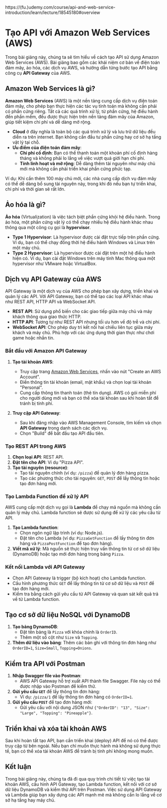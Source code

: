 https://(fu.)udemy.com/course/api-and-web-service-introduction/learn/lecture/18545180#overview
# Tạo API với Amazon Web Services (AWS)

Trong bài giảng này, chúng ta sẽ tìm hiểu về cách tạo API sử dụng Amazon Web Services (AWS). Bài giảng bao gồm các khái niệm cơ bản về điện toán đám mây, ảo hóa, các dịch vụ AWS, và hướng dẫn từng bước tạo API bằng công cụ **API Gateway** của AWS.

## Amazon Web Services là gì?

**Amazon Web Services** (AWS) là một nền tảng cung cấp dịch vụ điện toán đám mây, cho phép bạn thực hiện các tác vụ tính toán mà không cần phải có phần cứng riêng. Tất cả các quá trình xử lý, từ phần cứng, hệ điều hành đến phần mềm, đều được thực hiện trên nền tảng đám mây của Amazon, giúp tiết kiệm chi phí và dễ dàng mở rộng.

- **Cloud** ở đây nghĩa là toàn bộ các quá trình xử lý và lưu trữ dữ liệu đều diễn ra trên internet. Bạn không cần đầu tư phần cứng hay cơ sở hạ tầng vật lý tại chỗ.
- **Ưu điểm của điện toán đám mây**:
  - **Chi phí cố định**: Bạn có thể thanh toán một khoản phí cố định hàng tháng và không phải lo lắng về việc vượt quá giới hạn chi phí.
  - **Tính linh hoạt và mở rộng**: Dễ dàng thêm tài nguyên như máy chủ mới mà không cần phải triển khai phần cứng phức tạp.

Ví dụ: Khi cần thêm 100 máy chủ mới, các nhà cung cấp dịch vụ đám mây có thể dễ dàng bổ sung tài nguyên này, trong khi đó nếu bạn tự triển khai, chi phí và thời gian sẽ rất lớn.

## Ảo hóa là gì?

**Ảo hóa** (Virtualization) là việc tách biệt phần cứng khỏi hệ điều hành. Trong ảo hóa, một phần cứng vật lý có thể chạy nhiều hệ điều hành khác nhau thông qua một công cụ gọi là **hypervisor**.

- **Type 1 Hypervisor**: Là hypervisor được cài đặt trực tiếp trên phần cứng. Ví dụ, bạn có thể chạy đồng thời hệ điều hành Windows và Linux trên một máy chủ.
- **Type 2 Hypervisor**: Là hypervisor được cài đặt trên một hệ điều hành hiện có. Ví dụ, bạn cài đặt Windows trên máy tính Mac thông qua một hypervisor như VMware hoặc VirtualBox.

## Dịch vụ API Gateway của AWS

API Gateway là một dịch vụ của AWS cho phép bạn xây dựng, triển khai và quản lý các API. Với API Gateway, bạn có thể tạo các loại API khác nhau như REST API, HTTP API và WebSocket API.

- **REST API**: Sử dụng phổ biến cho các giao tiếp giữa máy chủ và máy khách thông qua giao thức HTTP.
- **HTTP API**: Tương tự như REST API nhưng tối ưu hơn về độ trễ và chi phí.
- **WebSocket API**: Cho phép duy trì kết nối hai chiều liên tục giữa máy khách và máy chủ. Phù hợp với các ứng dụng thời gian thực như chơi game hoặc nhắn tin.

### Bắt đầu với Amazon API Gateway

1. **Tạo tài khoản AWS**:
   - Truy cập trang [Amazon Web Services](https://aws.amazon.com), nhấn vào nút "Create an AWS Account".
   - Điền thông tin tài khoản (email, mật khẩu) và chọn loại tài khoản "Personal".
   - Cung cấp thông tin thanh toán (thẻ tín dụng). AWS có gói miễn phí cho người dùng mới và bạn có thể xóa tài khoản sau khi hoàn tất để tránh bị tính phí.

2. **Truy cập API Gateway**:
   - Sau khi đăng nhập vào AWS Management Console, tìm kiếm và chọn **API Gateway** trong danh sách các dịch vụ.
   - Chọn "Build" để bắt đầu tạo API đầu tiên.

### Tạo REST API trong AWS

1. **Chọn loại API**: REST API.
2. **Đặt tên cho API**: Ví dụ "Pizza API".
3. **Tạo tài nguyên (resource)**:
   - Tạo tài nguyên chính (ví dụ: `/pizza`) để quản lý đơn hàng pizza.
   - Tạo các phương thức cho tài nguyên: `GET`, `POST` để lấy thông tin hoặc tạo đơn hàng mới.

### Tạo Lambda Function để xử lý API

AWS cung cấp một dịch vụ gọi là **Lambda** để chạy mã nguồn mà không cần quản lý máy chủ. Lambda function sẽ được sử dụng để xử lý các yêu cầu từ API.

1. **Tạo Lambda function**:
   - Chọn ngôn ngữ lập trình (ví dụ: Node.js).
   - Đặt tên cho Lambda (ví dụ: `PizzaGetFunction` để lấy thông tin đơn hàng và `PizzaPostFunction` để tạo đơn hàng).
2. **Viết mã xử lý**: Mã nguồn sẽ thực hiện truy vấn thông tin từ cơ sở dữ liệu (DynamoDB) hoặc tạo mới đơn hàng trong bảng `Pizza`.

### Kết nối Lambda với API Gateway

- Chọn API Gateway là trigger (bộ kích hoạt) cho Lambda function.
- Cấu hình phương thức `GET` để lấy thông tin từ cơ sở dữ liệu và `POST` để tạo đơn hàng mới.
- Kiểm tra bằng cách gửi yêu cầu từ API Gateway và quan sát kết quả trả về từ Lambda function.

## Tạo cơ sở dữ liệu NoSQL với DynamoDB

1. **Tạo bảng DynamoDB**:
   - Đặt tên bảng là `Pizza` với khóa chính là `OrderID`.
   - Thêm một số cột như `Size` và `Topping`.
2. **Thêm dữ liệu vào bảng**: Thêm các bản ghi với thông tin đơn hàng như `OrderID=1`, `Size=Small`, `Topping=Onions`.

## Kiểm tra API với Postman

1. **Nhập Swagger file vào Postman**:
   - AWS API Gateway hỗ trợ xuất API thành file Swagger. File này có thể được nhập vào Postman để kiểm thử.
2. **Gửi yêu cầu `GET`** để lấy thông tin đơn hàng:
   - Ví dụ: `/pizza/1` để lấy thông tin đơn hàng có `OrderID=1`.
3. **Gửi yêu cầu `POST`** để tạo đơn hàng mới:
   - Gửi yêu cầu với nội dung JSON như `{"OrderID": "13", "Size": "Large", "Topping": "Pineapple"}`.

## Triển khai và xóa tài khoản AWS

Sau khi hoàn tất tạo API, bạn cần triển khai (deploy) API để nó có thể được truy cập từ bên ngoài. Nếu bạn chỉ muốn thực hành mà không sử dụng thực tế, bạn có thể xóa tài khoản AWS để tránh bị tính phí không mong muốn.

## Kết luận

Trong bài giảng này, chúng ta đã đi qua quy trình chi tiết từ việc tạo tài khoản AWS, cấu hình API Gateway, tạo Lambda function, kết nối với cơ sở dữ liệu DynamoDB và kiểm thử API trên Postman. Việc sử dụng API Gateway và Lambda giúp bạn xây dựng các API mạnh mẽ mà không cần lo lắng về cơ sở hạ tầng hay máy chủ.
